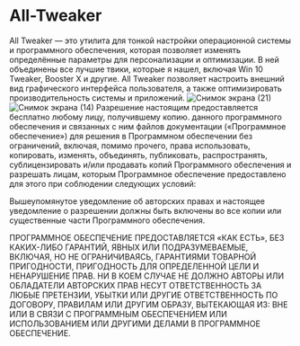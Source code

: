 # All-Tweaker
All Tweaker — это утилита для тонкой настройки операционной системы и программного обеспечения, которая позволяет изменять определённые параметры для персонализации и оптимизации. В ней объединены все лучшие твики, которые я нашел, включая Win 10 Tweaker, Booster X и другие. All Tweaker позволяет настроить внешний вид графического интерфейса пользователя, а также оптимизировать производительность системы и приложений.
![Снимок экрана (21)](https://github.com/scode18/All-Tweaker/assets/98618381/6acc543a-b5d2-459b-a350-509c479dfcb3)
![Снимок экрана (14)](https://github.com/scode18/All-Tweaker/assets/98618381/d17c5da4-506d-449f-82ac-6d4c12877fc7)
Разрешение настоящим предоставляется бесплатно любому лицу, получившему копию.
данного программного обеспечения и связанных с ним файлов документации («Программное обеспечение») для решения
в Программном обеспечении без ограничений, включая, помимо прочего, права
использовать, копировать, изменять, объединять, публиковать, распространять, сублицензировать и/или продавать
копий Программного обеспечения и разрешать лицам, которым Программное обеспечение
предоставлено для этого при соблюдении следующих условий:

Вышеупомянутое уведомление об авторских правах и настоящее уведомление о разрешении должны быть включены во все
копии или существенные части Программного обеспечения.

ПРОГРАММНОЕ ОБЕСПЕЧЕНИЕ ПРЕДОСТАВЛЯЕТСЯ «КАК ЕСТЬ», БЕЗ КАКИХ-ЛИБО ГАРАНТИЙ, ЯВНЫХ ИЛИ
ПОДРАЗУМЕВАЕМЫЕ, ВКЛЮЧАЯ, НО НЕ ОГРАНИЧИВАЯСЬ, ГАРАНТИЯМИ ТОВАРНОЙ ПРИГОДНОСТИ,
ПРИГОДНОСТЬ ДЛЯ ОПРЕДЕЛЕННОЙ ЦЕЛИ И НЕНАРУШЕНИЕ ПРАВ. НИ В КОЕМ СЛУЧАЕ НЕ ДОЛЖНО
АВТОРЫ ИЛИ ОБЛАДАТЕЛИ АВТОРСКИХ ПРАВ НЕСУТ ОТВЕТСТВЕННОСТЬ ЗА ЛЮБЫЕ ПРЕТЕНЗИИ, УБЫТКИ ИЛИ ДРУГИЕ
ОТВЕТСТВЕННОСТЬ ПО ДОГОВОРУ, ПРАВИЛАМ ИЛИ ДРУГИМ ОБРАЗУ, ВЫТЕКАЮЩАЯ ИЗ:
ВНЕ ИЛИ В СВЯЗИ С ПРОГРАММНЫМ ОБЕСПЕЧЕНИЕМ ИЛИ ИСПОЛЬЗОВАНИЕМ ИЛИ ДРУГИМИ ДЕЛАМИ В
ПРОГРАММНОЕ ОБЕСПЕЧЕНИЕ.
